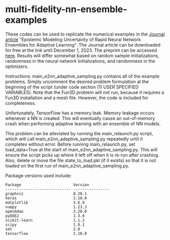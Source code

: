 # multi-fidelity-nn-ensemble-examples

These codes can be used to replicate the numerical examples in the [Journal article](https://authors.elsevier.com/a/1hv-g,3rlesMFh) "Epistemic Modeling Uncertainty of Rapid Neural Network Ensembles for Adaptive Learning". The Journal article can be downloaded for free at the link until December 1, 2023. The preprint can be accessed [here](https://arxiv.org/abs/2309.06628). Results will differ somewhat based on random sample initializations, randomness in the neural network initializations, and randomness in the optimizers. 

Instructions:
main_e2nn_adaptive_sampling.py contains all of the example problems. Simply uncomment the desired problem formulation at the beginning of the script (under code section (1) USER SPECIFIED VARIABLES). Note that the Fun3D problem will not run, because it requires a Fun3D installation and a mesh file. However, the code is included for completeness.

Unfortunately, TensorFlow has a memory leak. Memory leakage occurs whenever a NN is created. This will eventually cause an out-of-memory crash when performing adaptive learning with an ensemble of NN models. 

This problem can be alleviated by running the main_relaunch.py script, which will call main_e2nn_adaptive_sampling.py repeatedly until it completes without error. Before running main_relaunch.py, set load_data=True at the start of main_e2nn_adaptive_sampling.py. This will ensure the script picks up where it left off when it is re-run after crashing. Also, delete or move the file state_to_load.pkl (if it exists) so that it is not loaded on the first run of main_e2nn_adaptive_sampling.py. 


Package versions used include:
```
Package                       Version          
----------------------------- ---------------- 
graphviz                      0.20.1  
keras                         2.10.0  
matplotlib                    3.6.0  
numpy                         1.23.3  
openmdao                      3.20.0  
pyDOE2                        1.3.0  
scikit-learn                  1.1.2  
scipy                         1.9.1  
smt                           2.0  
tensorflow                    2.10.0  
```
